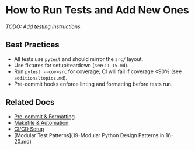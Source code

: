 # How to Run Tests and Add New Ones

_TODO: Add testing instructions._

## Best Practices

- All tests use `pytest` and should mirror the `src/` layout.
- Use fixtures for setup/teardown (see `11-15.md`).
- Run `pytest --cov=src` for coverage; CI will fail if coverage <90% (see `additionaltopics.md`).
- Pre-commit hooks enforce linting and formatting before tests run.

## Related Docs

- [Pre-commit & Formatting](11-15.md)
- [Makefile & Automation](16-20.md)
- [CI/CD Setup](6-10.md)
- [Modular Test Patterns](19-Modular Python Design Patterns in 16-20.md)
